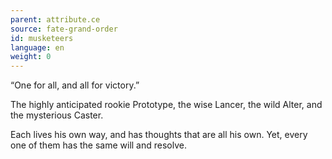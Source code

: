 ```yaml
---
parent: attribute.ce
source: fate-grand-order
id: musketeers
language: en
weight: 0
---
```


“One for all, and all for victory.”

The highly anticipated rookie Prototype, the wise Lancer, the wild Alter, and the mysterious Caster.

Each lives his own way, and has thoughts that are all his own. Yet, every one of them has the same will and resolve.
